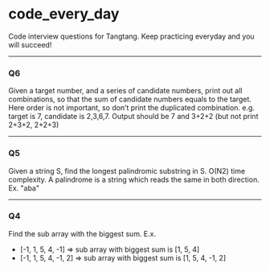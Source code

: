 code_every_day
==============

Code interview questions for Tangtang. Keep practicing everyday and you will succeed!

---

### Q6
Given a target number, and a series of candidate numbers, print out all combinations, so that the sum of candidate numbers equals to the target. Here order is not important, so don’t print the duplicated combination. e.g. target is 7, candidate is 2,3,6,7. Output should be 7 and 3+2+2 (but not print 2+3+2, 2+2+3)

---

### Q5
Given a string S, find the longest palindromic substring in S.  O(N2) time complexity. A palindrome is a string which reads the same in both direction. Ex. "aba"

---

### Q4
Find the sub array with the biggest sum. E.x. 
+ [-1, 1, 5, 4, -1] => sub array with biggest sum is [1, 5, 4]
+ [-1, 1, 5, 4, -1, 2] => sub array with biggest sum is [1, 5, 4, -1, 2]
